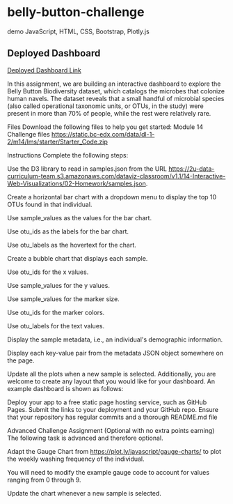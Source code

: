 # belly-button-challenge
demo JavaScript, HTML, CSS, Bootstrap, Plotly.js
## Deployed Dashboard

[Deployed Dashboard Link](https://patibindu.github.io/belly-button-challenge/)

In this assignment, we are building an interactive dashboard to explore the Belly Button Biodiversity dataset, which catalogs the microbes that colonize human navels.
The dataset reveals that a small handful of microbial species (also called operational taxonomic units, or OTUs, in the study) were present in more than 70% of people, while the rest were relatively rare.


Files
Download the following files to help you get started:
Module 14 Challenge files
https://static.bc-edx.com/data/dl-1-2/m14/lms/starter/Starter_Code.zip

Instructions
Complete the following steps:


Use the D3 library to read in samples.json from the URL https://2u-data-curriculum-team.s3.amazonaws.com/dataviz-classroom/v1.1/14-Interactive-Web-Visualizations/02-Homework/samples.json.


Create a horizontal bar chart with a dropdown menu to display the top 10 OTUs found in that individual.


Use sample_values as the values for the bar chart.


Use otu_ids as the labels for the bar chart.


Use otu_labels as the hovertext for the chart.





Create a bubble chart that displays each sample.


Use otu_ids for the x values.


Use sample_values for the y values.


Use sample_values for the marker size.


Use otu_ids for the marker colors.


Use otu_labels for the text values.





Display the sample metadata, i.e., an individual's demographic information.


Display each key-value pair from the metadata JSON object somewhere on the page.



Update all the plots when a new sample is selected. Additionally, you are welcome to create any layout that you would like for your dashboard. An example dashboard is shown as follows:



Deploy your app to a free static page hosting service, such as GitHub Pages. Submit the links to your deployment and your GitHub repo. Ensure that your repository has regular commits and a thorough README.md file



Advanced Challenge Assignment (Optional with no extra points earning)
The following task is advanced and therefore optional.


Adapt the Gauge Chart from https://plot.ly/javascript/gauge-charts/ to plot the weekly washing frequency of the individual.


You will need to modify the example gauge code to account for values ranging from 0 through 9.


Update the chart whenever a new sample is selected.
